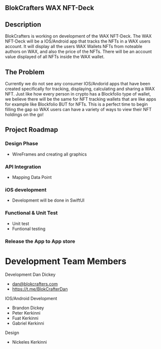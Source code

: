 ## BlokCrafters WAX NFT-Deck

## Description
BlokCrafters is working on development of the WAX NFT-Deck. The WAX NFT-Deck will be a IOS/Android app that tracks the NFTs in a WAX users account. It will display all the users WAX Wallets NFTs from noteable authors on WAX, and also the price of the NFTs. There will be an account value displayed of all NFTs inside the WAX wallet. 

## The Problem 
Currently we do not see any consumer IOS/Andorid apps that have been created specifically for tracking, displaying, calculating and sharing a WAX NFT. Just like how every person in crypto has a Blockfolio type of wallet, we believe there will be the same for NFT tracking wallets that are like apps for example like Blockfolio BUT for NFTs. This is a perfect time to begin filling the gap so WAX users can have a variety of ways to view their NFT holdings on the go!

## Project Roadmap

### Design Phase
- WireFrames and creating all graphics

### API Integration
- Mapping Data Point

### iOS development 
- Development will be done in SwiftUI

### Functional & Unit Test
- Unit test
- Funtional testing 


### Release the App to App store

# Development Team Members
Development
Dan Dickey
- dan@blokcrafters.com
- https://t.me/BlokCrafterDan

IOS/Android Development
- Brandon Dickey
- Peter Kerkinni
- Fuat Kerkinni
- Gabriel Kerkinni

Design
- Nickeles Kerkinni 
